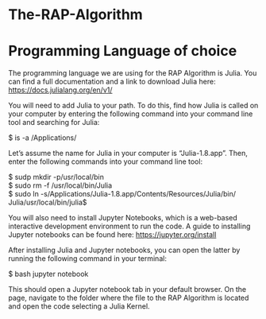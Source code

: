 # The-RAP-Algorithm

# Programming Language of choice
The programming language we are using for the RAP Algorithm is Julia. You can find a full documentation and a link to download Julia here: https://docs.julialang.org/en/v1/

You will need to add Julia to your path. To do this, find how Julia is called on your computer by entering the following command into your command line tool and searching for Julia:

$ is -a /Applications/

Let’s assume the name for Julia in your computer is “Julia-1.8.app”. Then, enter the following commands into your command line tool: 

$ sudp mkdir -p/usr/local/bin <br />
$ sudo rm -f /usr/local/bin/Julia <br />
$ sudo ln -s/Applications/Julia-1.8.app/Contents/Resources/Julia/bin/  Julia/usr/local/bin/julia$ <br />


You will also need to install Jupyter Notebooks, which is a web-based interactive development environment to run the code. A guide to installing Jupyter notebooks can be found here: https://jupyter.org/install

After installing Julia and Jupyter notebooks, you can open the latter by running the following command in your terminal:

$ bash jupyter notebook

This should open a Jupyter notebook tab in your default browser.
On the page, navigate to the folder where the file to the RAP Algorithm is located and open the code selecting a Julia Kernel.

